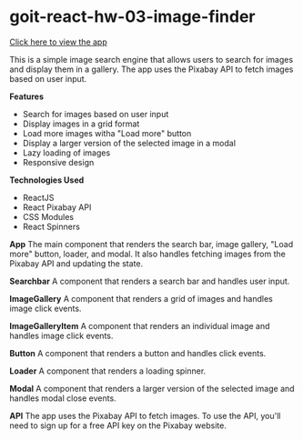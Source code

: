 <h1>goit-react-hw-03-image-finder</h1>

[Click here to view the app](https://pawelrogowski.github.io/goit-react-hw-03-image-finder/)

This is a simple image search engine that allows users to search for images and display them in a
gallery. The app uses the Pixabay API to fetch images based on user input.

**Features**

- Search for images based on user input
- Display images in a grid format
- Load more images witha "Load more" button
- Display a larger version of the selected image in a modal
- Lazy loading of images
- Responsive design

**Technologies Used**

- ReactJS
- React Pixabay API
- CSS Modules
- React Spinners

**App** The main component that renders the search bar, image gallery, "Load more" button, loader,
and modal. It also handles fetching images from the Pixabay API and updating the state.

**Searchbar** A component that renders a search bar and handles user input.

**ImageGallery** A component that renders a grid of images and handles image click events.

**ImageGalleryItem** A component that renders an individual image and handles image click events.

**Button** A component that renders a button and handles click events.

**Loader** A component that renders a loading spinner.

**Modal** A component that renders a larger version of the selected image and handles modal close
events.

**API** The app uses the Pixabay API to fetch images. To use the API, you'll need to sign up for a
free API key on the Pixabay website.
